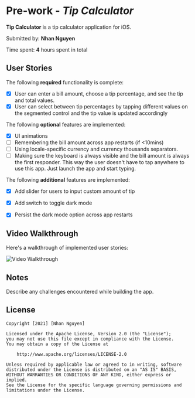 # Pre-work - *Tip Calculator*

**Tip Calculator** is a tip calculator application for iOS.

Submitted by: **Nhan Nguyen**

Time spent: **4** hours spent in total

## User Stories

The following **required** functionality is complete:

* [x] User can enter a bill amount, choose a tip percentage, and see the tip and total values.
* [x] User can select between tip percentages by tapping different values on the segmented control and the tip value is updated accordingly

The following **optional** features are implemented:

* [x] UI animations
* [ ] Remembering the bill amount across app restarts (if <10mins)
* [ ] Using locale-specific currency and currency thousands separators.
* [ ] Making sure the keyboard is always visible and the bill amount is always the first responder. This way the user doesn't have to tap anywhere to use this app. Just launch the app and start typing.

The following **additional** features are implemented:
* [x] Add slider for users to input custom amount of tip
* [x] Add switch to toggle dark mode
* [x] Persist the dark mode option across app restarts


## Video Walkthrough

Here's a walkthrough of implemented user stories:

<img src='https://i.imgur.com/6bjbFz6.gif' title='Video Walkthrough' width='' alt='Video Walkthrough' />

## Notes

Describe any challenges encountered while building the app.

## License

    Copyright [2021] [Nhan Nguyen]

    Licensed under the Apache License, Version 2.0 (the "License");
    you may not use this file except in compliance with the License.
    You may obtain a copy of the License at

        http://www.apache.org/licenses/LICENSE-2.0

    Unless required by applicable law or agreed to in writing, software
    distributed under the License is distributed on an "AS IS" BASIS,
    WITHOUT WARRANTIES OR CONDITIONS OF ANY KIND, either express or implied.
    See the License for the specific language governing permissions and
    limitations under the License.
